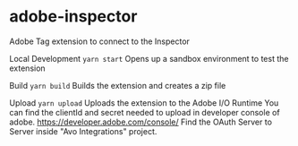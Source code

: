 # adobe-inspector

Adobe Tag extension to connect to the Inspector

Local Development
`yarn start` Opens up a sandbox environment to test the extension

Build
`yarn build` Builds the extension and creates a zip file

Upload
`yarn upload` Uploads the extension to the Adobe I/O Runtime
You can find the clientId and secret needed to upload in developer console of adobe.
https://developer.adobe.com/console/
Find the OAuth Server to Server inside "Avo Integrations" project.
